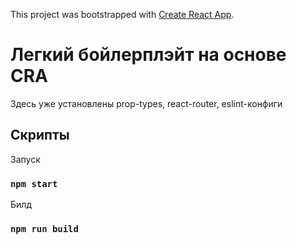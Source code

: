 This project was bootstrapped with [Create React App](https://github.com/facebook/create-react-app).

# Легкий бойлерплэйт на основе CRA

Здесь уже установлены prop-types, react-router, eslint-конфиги

## Скрипты

Запуск

### `npm start`

Билд

### `npm run build`
